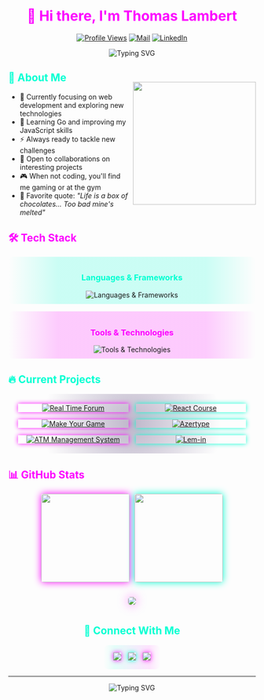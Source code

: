 <div align="center">

# <span style="color:#fc00ff">👋 Hi there, I'm Thomas Lambert</span>

[![Profile Views](https://komarev.com/ghpvc/?username=Aukryx&style=for-the-badge&color=ff00fb)](https://github.com/Aukryx)
[![Mail](https://img.shields.io/badge/Mail-thomaslambert9976%40gmail.com-d14836?style=for-the-badge&logo=gmail&logoColor=white&color=ff00fb)](mailto:thomaslambert9976@gmail.com)
[![LinkedIn](https://img.shields.io/badge/linkedin-thomas--lambert9976-0077B5?style=for-the-badge&logo=linkedin&logoColor=white&color=00ffd2)](https://www.linkedin.com/in/thomas-lambert9976)

<img src="https://readme-typing-svg.demolab.com?font=Fira+Code&size=22&duration=3000&pause=1000&color=FC00FF&center=true&vCenter=true&random=false&width=435&lines=Full+Stack+Developer;Gaming+Enthusiast;Continuous+Learner" alt="Typing SVG" />

</div>

<img align="right" width="250" src="https://raw.githubusercontent.com/gist/patevs/b007a0e98fb216438d4cbf559fac4166/raw/88f20c9d749d756be63f22b09f3c4ac570bc5101/programming.gif" style="margin-top: 50px;" />

## <span style="color:#00ffd2">🚀 About Me</span>

- 🔭 Currently focusing on web development and exploring new technologies
- 🌱 Learning Go and improving my JavaScript skills
- ⚡ Always ready to tackle new challenges
- 🤝 Open to collaborations on interesting projects
- 🎮 When not coding, you'll find me gaming or at the gym
- 💬 Favorite quote: *"Life is a box of chocolates... Too bad mine's melted"*

## <span style="color:#fc00ff">🛠️ Tech Stack</span>

<div align="center">

<div style="background: linear-gradient(90deg, rgba(0,0,0,0) 0%, rgba(0,255,210,0.2) 20%, rgba(0,255,210,0.2) 80%, rgba(0,0,0,0) 100%); padding: 10px; border-radius: 10px; margin-bottom: 15px;">
<h3 style="color:#00ffd2">Languages & Frameworks</h3>
<img src="https://skillicons.dev/icons?i=go,js,html,css,dotnet,java,c,python" alt="Languages & Frameworks" />
</div>

<div style="background: linear-gradient(90deg, rgba(0,0,0,0) 0%, rgba(252,0,255,0.2) 20%, rgba(252,0,255,0.2) 80%, rgba(0,0,0,0) 100%); padding: 10px; border-radius: 10px;">
<h3 style="color:#fc00ff">Tools & Technologies</h3>
<img src="https://skillicons.dev/icons?i=git,docker,nodejs,sqlite,github,vscode" alt="Tools & Technologies" />
</div>

</div>

## <span style="color:#00ffd2">🔥 Current Projects</span>

<div align="center" style="background: radial-gradient(circle, rgba(45,19,85,0.3) 0%, rgba(45,19,85,0) 70%); padding: 20px; border-radius: 20px;">

<div style="display: grid; grid-template-columns: 1fr 1fr; gap: 15px;">
    <a href="https://github.com/Aukryx/Real-time-forum" style="box-shadow: 0 0 10px #fc00ff;">
        <img src="https://github-readme-stats.vercel.app/api/pin/?username=Aukryx&repo=Real-time-forum&theme=tokyonight&hide_border=true&border_color=fc00ff&title_color=fc00ff&icon_color=00ffd2" alt="Real Time Forum" />
    </a>
    <a href="https://github.com/Aukryx/React_course" style="box-shadow: 0 0 10px #00ffd2;">
        <img src="https://github-readme-stats.vercel.app/api/pin/?username=Aukryx&repo=React_course&theme=tokyonight&hide_border=true&border_color=00ffd2&title_color=00ffd2&icon_color=fc00ff" alt="React Course" />
    </a>
    <a href="https://github.com/Aukryx/Make-your-game" style="box-shadow: 0 0 10px #fc00ff;">
        <img src="https://github-readme-stats.vercel.app/api/pin/?username=Aukryx&repo=Make-your-game&theme=tokyonight&hide_border=true&border_color=fc00ff&title_color=fc00ff&icon_color=00ffd2" alt="Make Your Game" />
    </a>
    <a href="https://github.com/Aukryx/Azetype" style="box-shadow: 0 0 10px #00ffd2;">
        <img src="https://github-readme-stats.vercel.app/api/pin/?username=Aukryx&repo=Azetype&theme=tokyonight&hide_border=true&border_color=00ffd2&title_color=00ffd2&icon_color=fc00ff" alt="Azertype" />
    </a>
    <a href="https://github.com/Aukryx/ATM-management-system" style="box-shadow: 0 0 10px #fc00ff;">
        <img src="https://github-readme-stats.vercel.app/api/pin/?username=Aukryx&repo=ATM-management-system&theme=tokyonight&hide_border=true&border_color=fc00ff&title_color=fc00ff&icon_color=00ffd2" alt="ATM Management System" />
    </a>
    <a href="https://github.com/Aukryx/lem-in" style="box-shadow: 0 0 10px #00ffd2;">
        <img src="https://github-readme-stats.vercel.app/api/pin/?username=Aukryx&repo=lem-in&theme=tokyonight&hide_border=true&border_color=00ffd2&title_color=00ffd2&icon_color=fc00ff" alt="Lem-in" />
    </a>
</div>

</div>

## <span style="color:#fc00ff">📊 GitHub Stats</span>

<div align="center">

<div style="display: flex; justify-content: center; gap: 10px; flex-wrap: wrap; margin-bottom: 20px;">
  <img height="180em" src="https://github-readme-stats.vercel.app/api?username=Aukryx&show_icons=true&theme=tokyonight&title_color=fc00ff&icon_color=00ffd2&text_color=ffffff&bg_color=0d1117&hide_border=true" style="box-shadow: 0 0 15px #fc00ff; border-radius: 5px;" />
  
  <img height="180em" src="https://github-readme-stats.vercel.app/api/top-langs/?username=Aukryx&layout=compact&theme=tokyonight&title_color=00ffd2&text_color=ffffff&bg_color=0d1117&hide_border=true" style="box-shadow: 0 0 15px #00ffd2; border-radius: 5px;" />
</div>

<img src="https://streak-stats.demolab.com?user=Aukryx&theme=tokyonight&hide_border=true&background=0D1117&stroke=FC00FF&ring=00FFD2&fire=FC00FF&currStreakNum=00FFD2&sideNums=FC00FF&currStreakLabel=00FFD2&sideLabels=FC00FF&dates=FFFFFF" style="box-shadow: 0 0 20px rgba(252, 0, 255, 0.5); border-radius: 5px; margin-top: 10px;" />

</div>

<div align="center" style="margin-top: 40px;">

## <span style="color:#00ffd2">💬 Connect With Me</span>

<div style="background: linear-gradient(90deg, rgba(0,0,0,0) 0%, rgba(0,255,210,0.1) 20%, rgba(252,0,255,0.1) 80%, rgba(0,0,0,0) 100%); padding: 15px; border-radius: 10px; display: inline-block;">
<a href="mailto:thomaslambert9976@gmail.com"><img src="https://img.shields.io/badge/-Gmail-%23333?style=for-the-badge&logo=gmail&logoColor=white&color=0d1117&border_color=fc00ff" target="_blank" style="box-shadow: 0 0 10px #fc00ff; margin: 0 5px;"></a>
<a href="https://www.linkedin.com/in/thomas-lambert9976" target="_blank"><img src="https://img.shields.io/badge/-LinkedIn-%230077B5?style=for-the-badge&logo=linkedin&logoColor=white&color=0d1117" target="_blank" style="box-shadow: 0 0 10px #00ffd2; margin: 0 5px;"></a>
<a href="https://github.com/Aukryx" target="_blank"><img src="https://img.shields.io/badge/-GitHub-%23333?style=for-the-badge&logo=github&logoColor=white&color=0d1117" target="_blank" style="box-shadow: 0 0 10px #fc00ff; margin: 0 5px;"></a>
</div>

</div>

---

<div align="center">
  <img src="https://readme-typing-svg.demolab.com?font=Fira+Code&size=18&duration=2000&pause=1000&color=00FFD2&center=true&vCenter=true&random=false&width=435&lines=Built+with+%E2%9D%A4%EF%B8%8F+and+a+lot+of+%E2%98%95" alt="Typing SVG" />
</div>
